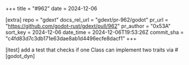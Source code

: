 +++
title = "#962"
date = 2024-12-06

[extra]
repo = "gdext"
docs_rel_url = "gdext/pr-962/godot"
pr_url = "https://github.com/godot-rust/gdext/pull/962"
pr_author = "0x53A"
sort_key = 2024-12-06
date_time = 2024-12-06T19:53:26Z
commit_sha = "c4fd83d7c3db171e63dae8ab1d4496ecfe8dacf1"
+++

[itest] add a test that checks if one Class can implement two traits via #[godot_dyn]
